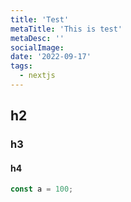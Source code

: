 ```yaml
---
title: 'Test'
metaTitle: 'This is test'
metaDesc: ''
socialImage: 
date: '2022-09-17'
tags:
  - nextjs
---
```


## h2
### h3
#### h4

```js
const a = 100;
```